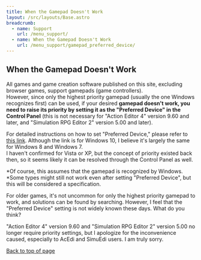 ```yaml
---
title: When the Gamepad Doesn't Work
layout: /src/layouts/Base.astro
breadcrumb:
  - name: Support
    url: /menu_support/
  - name: When the Gamepad Doesn't Work
    url: /menu_support/gamepad_preferred_device/
---
```


<a name="TOP"></a>

## When the Gamepad Doesn't Work

All games and game creation software published on this site, excluding browser games, support gamepads (game controllers).  
However, since only the highest priority gamepad (usually the one Windows recognizes first) can be used, if your desired **gamepad doesn't work, you need to raise its priority by setting it as the "Preferred Device" in the Control Panel** (this is not necessary for "Action Editor 4" version 9.60 and later, and "Simulation RPG Editor 2" version 5.00 and later).  

For detailed instructions on how to set "Preferred Device," please refer to [this link](https://blog.janjan.net/2018/06/04/windows10-disabled-xbox-controller/). Although the link is for Windows 10, I believe it's largely the same for Windows 8 and Windows 7.  
I haven't confirmed for Vista or XP, but the concept of priority existed back then, so it seems likely it can be resolved through the Control Panel as well.  

*Of course, this assumes that the gamepad is recognized by Windows.  
*Some types might still not work even after setting "Preferred Device", but this will be considered a specification.  

For older games, it's not uncommon for only the highest priority gamepad to work, and solutions can be found by searching. However, I feel that the "Preferred Device" setting is not widely known these days. What do you think?  

"Action Editor 4" version 9.60 and "Simulation RPG Editor 2" version 5.00 no longer require priority settings, but I apologize for the inconvenience caused, especially to AcEdi and SimuEdi users. I am truly sorry.  

[Back to top of page](#TOP)